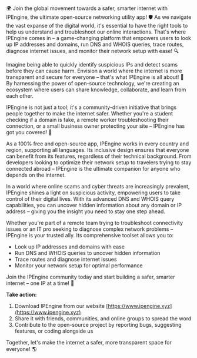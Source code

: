 🌍 Join the global movement towards a safer, smarter internet with IPEngine, the ultimate open-source networking utility app! 🛡️ As we navigate the vast expanse of the digital world, it's essential to have the right tools to help us understand and troubleshoot our online interactions. That's where IPEngine comes in – a game-changing platform that empowers users to look up IP addresses and domains, run DNS and WHOIS queries, trace routes, diagnose internet issues, and monitor their network setup with ease! 🔍

Imagine being able to quickly identify suspicious IPs and detect scams before they can cause harm. Envision a world where the internet is more transparent and secure for everyone – that's what IPEngine is all about! 📡 By harnessing the power of open-source technology, we're creating an ecosystem where users can share knowledge, collaborate, and learn from each other.

IPEngine is not just a tool; it's a community-driven initiative that brings people together to make the internet safer. Whether you're a student checking if a domain is fake, a remote worker troubleshooting their connection, or a small business owner protecting your site – IPEngine has got you covered! 🚀

As a 100% free and open-source app, IPEngine works in every country and region, supporting all languages. Its inclusive design ensures that everyone can benefit from its features, regardless of their technical background. From developers looking to optimize their network setup to travelers trying to stay connected abroad – IPEngine is the ultimate companion for anyone who depends on the internet.

In a world where online scams and cyber threats are increasingly prevalent, IPEngine shines a light on suspicious activity, empowering users to take control of their digital lives. With its advanced DNS and WHOIS query capabilities, you can uncover hidden information about any domain or IP address – giving you the insight you need to stay one step ahead.

Whether you're part of a remote team trying to troubleshoot connectivity issues or an IT pro seeking to diagnose complex network problems – IPEngine is your trusted ally. Its comprehensive toolset allows you to:

* Look up IP addresses and domains with ease
* Run DNS and WHOIS queries to uncover hidden information
* Trace routes and diagnose internet issues
* Monitor your network setup for optimal performance

Join the IPEngine community today and start building a safer, smarter internet – one IP at a time! 🚀

**Take action:**

1. Download IPEngine from our website [https://www.ipengine.xyz](https://www.ipengine.xyz)
2. Share it with friends, communities, and online groups to spread the word
3. Contribute to the open-source project by reporting bugs, suggesting features, or coding alongside us

Together, let's make the internet a safer, more transparent space for everyone! 🌎